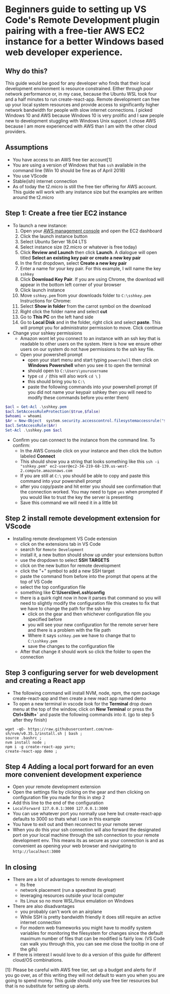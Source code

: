 # Beginners guide to setting up VS Code's Remote Development plugin pairing with a free-tier AWS EC2 instance for a better Windows based web developer experience.

## Why do this?
This guide would be good for any developer who finds that their local development environment is resource constrained. Either through poor network performance or, in my case, because the Ubuntu WSL took four and a half minutes to run create-react-app. Remote development can free up your local system resources and provide access to significantly higher network bandwidth for people with slow internet connections. I picked Windows 10 and AWS because Windows 10 is very prolific and I saw people new to development stuggling with Windows Unix support. I chose AWS because I am more experienced with AWS than I am with the other cloud providers. 

## Assumptions 
- You have access to an AWS free tier account[1]
- You are using a version of Windows that has `ssh` available in the command line (Win 10 should be fine as of April 2018)
- You use VScode
- Stable(ish) internet connection
- As of today the t2.micro is still the free tier offering for AWS account. This guide will work with any instance size but the examples are written around the t2.micro



## Step 1: Create a free tier EC2 instance
- To launch a new instance:
  1.  Open your [AWS management console](https://aws.amazon.com/console/) and open the EC2 dashboard
  1. Click the launch instance button
  1. Select Ubuntu Server 18.04 LTS
  1. Select instance size (t2.micro or whatever is free today)
  1. Click **Review and Launch** then click **Launch**. A dialogue will open titled **Select an existing key pair or create a new key pair**
  1. In the first dropdown, select **Create a new key pair**
  1. Enter a name for your key pair. For this example, I will name the key ```sshkey``` 
  1. Click **Download Key Pair**. If you are using Chrome, the download will appear in the bottom left corner of your browser
  1. Click launch instance
  1. Move `sshkey.pem` from your downloads folder to `C:\sshkey.pem`
    Instructions for Chrome:
    1. Select **Show in folder** from the carrot symbol on the download
    1. Right click the folder name and select **cut**
    1. Go to **This PC** on the left hand side
    1. Go to **Local Disk** and in the folder, right click and select **paste**. This will prompt you for administrator permission to move. Click continue
-  Change your sshkey permissions
     - Amazon wont let you connect to an instance with an ssh key that is readable to other users on the system. Here is how we ensure other users on our system do not have permissions to the ssh key file. 
   - Open your powershell prompt
     - open your start menu and start typing ```powershell``` then click on **Windows Powershell** when you see it to open the terminal
     - should open to `C:\Users\yourusername`
     - type `cd /` (this will also work `cd \` )
     - this should bring you to `C:\` 
     - paste the following commands into your powershell prompt (if you did not name your keypair sshkey then you will need to modify these commands before you enter them)
```powershell
$acl = Get-Acl .\sshkey.pem
$acl.SetAccessRuleProtection($true,$false)
$whoami = whoami
$Ar = New-Object  system.security.accesscontrol.filesystemaccessrule("$whoami","FullControl","Allow")
$acl.SetAccessRule($Ar)
Set-Acl .\sshkey.pem $acl
``` 
- Confirm you can connect to the instance from the command line. To confirm:
    - In the AWS Console click on your instance and then click the button labeled **Connect**
    - This should show you a string that looks something like this ```ssh -i "sshkey.pem" ec2-user@ec2-34-219-68-139.us-west-2.compute.amazonaws.com ```
    - If you are still at ```C:\``` you should be able to copy and paste this command into your powershell prompt
    - after you copy/paste and hit enter you should see confirmation that the connection worked. You may need to type ```yes``` when prompted if you would like to trust the key the server is presenting
    - Save this command we will need it in a little bit

 ## Step 2 install remote development extension for VScode
- Installing remote development VS Code extension
   - click on the extensions tab in VS Code
   - search for ```Remote Development```
   - install it, a new button should show up under your extensions button
   - use the dropdown to select **SSH TARGETS**
   - click on the new button for remote development
   - click the "+" symbol to add a new SSH target 
   - paste the command from before into the prompt that opens at the top of VS Code
   - select the top configuration file
   - something like **C:\Users\lee\\.ssh\config**
   - there is a quirk right now in how it parses that command so you will need to slightly modify the configuration file this creates to fix that we have to change the path for the ssh key
     - click on the gear and then whichever configuration file you specified before
     - you will see your new configuration for the remote server here and there is a problem with the file path
     - Where it says ```sshkey.pem``` we have to change that to ```C:\sshkey.pem```
     - save the changes to the configuration file
    - After that change it should work so click the folder to open the connection
## Step 3 configuring server for web development and creating a React app
  - The following command will install NVM, node, npm, the npm package create-react-app and then create a new react app named demo
  - To open a new terminal in vscode look for the **Terminal** drop down menu at the top of the window, click on **New Terminal** or press the **Ctrl+Shift+`** and paste the following commands into it. (go to step 5 after they finish)
  
  
```
wget -qO- https://raw.githubusercontent.com/nvm-sh/nvm/v0.35.1/install.sh | bash ;
source .bashrc ;
nvm install node ;
npm i -g create-react-app yarn;
create-react-app demo ;
```
  

  ## Step 4 Adding a local port forward for an even more convenient development experience
  - Open your remote development extension
  - Open the settings file by clicking on the gear and then clicking on configuration file you made for this in step 2
  - Add this line to the end of the configuration 
  - ```LocalForward 127.0.0.1:3000 127.0.0.1:3000 ```
  - You can use whatever port you normally use here but create-react-app defaults to 3000 so thats what I use in this example
  - You have to exit out and then reconnect to your remote server
  - When you do this your ssh connection will also forward the designated port on your local machine through the ssh connection to your remote development env. This means its as secure as your connection is and as convenient as opening your web browser and navigating to ``` http://localhost:3000 ```
## In closing
  - There are a lot of advantages to remote development
    - Its free
    - network placement (run a speedtest its great)
    - leveraging resources outside your local computer
    - Its Linux so no more WSL/linux emulation on Windows
  - There are also disadvantages
    - you probably can't work on an airplane
    - While SSH is pretty bandwidth friendly it does still require an active internet connection
    - For modern web frameworks you might have to modify system variables for monitoring the filesystem for changes since the default maximum number of files that can be modified is fairly low. (VS Code can walk you through this, you can see me close the tooltip in one of the gifs)
  - If there is interest I would love to do a version of this guide for different cloud/OS combinations. 
  
[1]: Please be careful with AWS free tier, set up a budget and alerts for if you go over, as of this writing they will not default to warn you when you are going to spend money. This guide should only use free tier resources but that is no substitute for setting up alerts.

